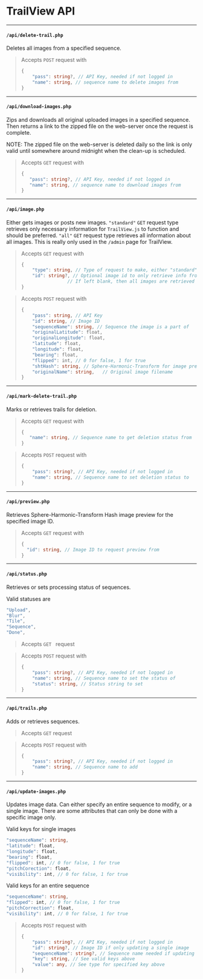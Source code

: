 # TrailView API

---

#### `/api/delete-trail.php`

Deletes all images from a specified sequence.

> Accepts `POST` request with
>
> ```typescript
> {
>     "pass": string?, // API Key, needed if not logged in
>     "name": string, // sequence name to delete images from
> }
> ```

---

#### `/api/download-images.php`

Zips and downloads all original uploaded images in a specified sequence. Then returns a link to the zipped file on the web-server once the request is complete.

NOTE: The zipped file on the web-server is deleted daily so the link is only valid until somewhere around midnight when the clean-up is scheduled.

>Accepts `GET` request with
>
>```typescript
>{
>    "pass": string?, // API Key, needed if not logged in
>    "name": string, // sequence name to download images from
>}
>```

---

#### `/api/image.php`

Either gets images or posts new images. `"standard"` `GET` request type retrieves only necessary information for `TrailView.js` to function and should be preferred. `"all"` `GET` request type retrieves all information about all images. This is really only used in the `/admin` page for TrailView.

> Accepts `GET` request with
>
> ```typescript
> {
>     "type": string, // Type of request to make, either "standard" or "all" are valid
>     "id": string?, // Optional image id to only retrieve info from a specific image.
>     			   // If left blank, then all images are retrieved
> }
> ```

> Accepts `POST` request with
>
> ```typescript
> {
>     "pass": string, // API Key
>     "id": string, // Image ID
>     "sequenceName": string, // Sequence the image is a part of
>     "originalLatitude": float,
>     "originalLongitude": float,
>     "latitude": float,
>     "longitude": float,
>     "bearing": float,
>     "flipped": int, // 0 for false, 1 for true
>     "shtHash": string, // Sphere-Harmonic-Transform for image previews
>     "originalName": string,	// Original image filename
> }
> ```

---

#### `/api/mark-delete-trail.php`

Marks or retrieves trails for deletion.

>Accepts `GET` request with
>
>```typescript
>{
>    "name": string, // Sequence name to get deletion status from
>}
>```

> Accepts `POST` request with
>
> ```typescript
> {
>     "pass": string?, // API Key, needed if not logged in
>     "name": string, // Sequence name to set deletion status to
> }
> ```

---

#### `/api/preview.php`

Retrieves Sphere-Harmonic-Transform Hash image preview for the specified image ID.

> Accepts `GET` request with
>
> ```typescript
> {
> 	"id": string, // Image ID to request preview from
> }
> ```

---

#### `/api/status.php`

Retrieves or sets processing status of sequences.

Valid statuses are

```typescript
"Upload",
"Blur",
"Tile",
"Sequence",
"Done",
```

> Accepts `GET ` request

> Accepts `POST` request with
>
> ```typescript
> {
>     "pass": string?, // API Key, needed if not logged in
>     "name": string, // Sequence name to set the status of
>     "status": string, // Status string to set
> }
> ```

---

#### `/api/trails.php`

Adds or retrieves sequences.

> Accepts `GET` request

> Accepts `POST` request with
>
> ```typescript
> {
>     "pass": string?, // API Key, needed if not logged in
>     "name": string, // Sequence name to add
> }
> ```

---

#### `/api/update-images.php`

Updates image data. Can either specify an entire sequence to modify, or a single image. There are some attributes that can only be done with a specific image only.

Valid keys for single images

```typescript
"sequenceName": string,
"latitude": float,
"longitude": float,
"bearing": float,
"flipped": int, // 0 for false, 1 for true
"pitchCorection": float,
"visibility": int, // 0 for false, 1 for true
```

Valid keys for an entire sequence

```typescript
"sequenceName": string,
"flipped": int, // 0 for false, 1 for true
"pitchCorrection": float,
"visibility": int, // 0 for false, 1 for true
```

> Accepts `POST` request with
>
> ```typescript
> {
>     "pass": string?, // API Key, needed if not logged in
>     "id": string?, // Image ID if only updating a single image
>     "sequenceName": string?, // Sequence name needed if updating an entire sequence
>     "key": string, // See valid keys above
>     "value": any, // See type for specified key above
> }
> ```


